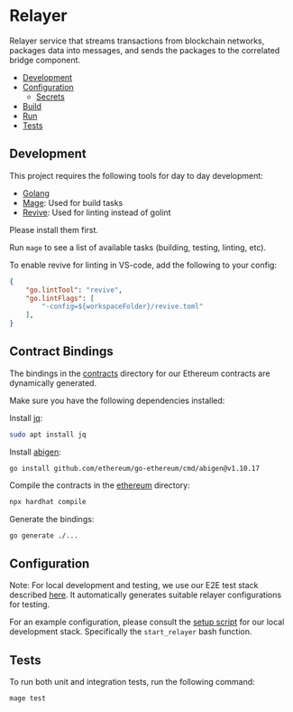 # Relayer

Relayer service that streams transactions from blockchain networks, packages data into messages, and sends the packages to the correlated bridge component.

- [Development](#development)
- [Configuration](#configuration)
  - [Secrets](#secrets)
- [Build](#build)
- [Run](#run)
- [Tests](#tests)

## Development

This project requires the following tools for day to day development:

- [Golang](https://go.dev/)
- [Mage](https://magefile.org/): Used for build tasks
- [Revive](https://github.com/mgechev/revive): Used for linting instead of golint

Please install them first.

Run `mage` to see a list of available tasks (building, testing, linting, etc).

To enable revive for linting in VS-code, add the following to your config:

```json
{
    "go.lintTool": "revive",
    "go.lintFlags": [
        "-config=${workspaceFolder}/revive.toml"
    ],
}
```

## Contract Bindings

The bindings in the [contracts](contracts/) directory for our Ethereum contracts are dynamically generated.

Make sure you have the following dependencies installed:

Install [jq](https://stedolan.github.io/jq/):

```bash
sudo apt install jq
```

Install [abigen](https://geth.ethereum.org/docs/dapp/native-bindings):

```
go install github.com/ethereum/go-ethereum/cmd/abigen@v1.10.17
```

Compile the contracts in the [ethereum](../ethereum) directory:

```bash
npx hardhat compile
```

Generate the bindings:

```bash
go generate ./...
```

## Configuration

Note: For local development and testing, we use our E2E test stack described [here](../test/README.md). It automatically generates suitable relayer configurations for testing.

For an example configuration, please consult the [setup script](https://github.com/Snowfork/snowbridge/blob/main/test/scripts/start-services.sh) for our local development stack. Specifically the `start_relayer` bash function.

## Tests

To run both unit and integration tests, run the following command:

```bash
mage test
```
